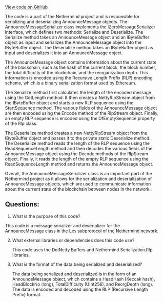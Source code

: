 [View code on GitHub](https://github.com/nethermindeth/nethermind/Nethermind.Network/P2P/Subprotocols/Les/Messages/AnnounceMessageSerializer.cs)

The code is a part of the Nethermind project and is responsible for serializing and deserializing AnnounceMessage objects. The AnnounceMessageSerializer class implements the IZeroMessageSerializer interface, which defines two methods: Serialize and Deserialize. The Serialize method takes an AnnounceMessage object and an IByteBuffer object as input and serializes the AnnounceMessage object into the IByteBuffer object. The Deserialize method takes an IByteBuffer object as input and deserializes it into an AnnounceMessage object.

The AnnounceMessage object contains information about the current state of the blockchain, such as the hash of the current block, the block number, the total difficulty of the blockchain, and the reorganization depth. This information is encoded using the Recursive Length Prefix (RLP) encoding scheme, which is a binary serialization format used by Ethereum.

The Serialize method first calculates the length of the encoded message using the GetLength method. It then creates a NettyRlpStream object from the IByteBuffer object and starts a new RLP sequence using the StartSequence method. The various fields of the AnnounceMessage object are then encoded using the Encode method of the RlpStream object. Finally, an empty RLP sequence is encoded using the OfEmptySequence property of the Rlp class.

The Deserialize method creates a new NettyRlpStream object from the IByteBuffer object and passes it to the private static Deserialize method. The Deserialize method reads the length of the RLP sequence using the ReadSequenceLength method and then decodes the various fields of the AnnounceMessage object using the Decode methods of the RlpStream object. Finally, it reads the length of the empty RLP sequence using the ReadSequenceLength method and returns the AnnounceMessage object.

Overall, the AnnounceMessageSerializer class is an important part of the Nethermind project as it allows for the serialization and deserialization of AnnounceMessage objects, which are used to communicate information about the current state of the blockchain between nodes in the network.
## Questions: 
 1. What is the purpose of this code?
   
   This code is a message serializer and deserializer for the AnnounceMessage class in the Les subprotocol of the Nethermind network.

2. What external libraries or dependencies does this code use?
   
   This code uses the DotNetty.Buffers and Nethermind.Serialization.Rlp libraries.

3. What is the format of the data being serialized and deserialized?
   
   The data being serialized and deserialized is in the form of an AnnounceMessage object, which contains a HeadHash (Keccak hash), HeadBlockNo (long), TotalDifficulty (UInt256), and ReorgDepth (long). The data is encoded and decoded using the RLP (Recursive Length Prefix) format.